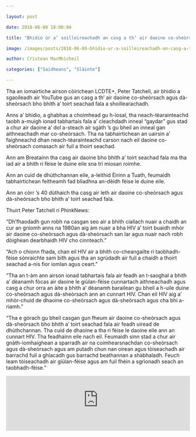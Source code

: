 ```yaml
---

layout: post

date: 2018-06-08 18:00:04

title: "Bhidio ùr a’ soilleireachadh an casg a th’ air daoine co-sheòrsach agus dà-sheòrsach bho bhith a’ toirt seachad fala"

image: /images/posts/2018-06-08-bhidio-ur-a-soilleireachadh-an-casg-a-th-air-daoine-co-sheorsach-agus-da-sheorsach-bho-bhith-a-toirt-seachad-fala.webp

author: Crìstean MacMhìcheil

categories: ["Saidheans", "Slàinte"]

---
```


Tha an iomairtiche airson còirichean LCDTE+, Peter Tatchell, air bhidio a sgaoileadh air YouTube gus an casg a th’ air daoine co-sheòrsach agus dà-sheòrsach bho bhith a’ toirt seachad fala a shoillearachadh.

Anns a’ bhidio, a ghabhas a choimhead gu h-ìosal, tha neach-tèarainteachd taobh a-muigh ionad tabhartais fala a’ cleachdadh inneal “gaydar” gus stad a chur air daoine a’ dol a-steach air sgàth ’s gu bheil an inneal gan aithneachadh mar co-sheòrsach. Tha na tabhairtichean an uairsin a’ faighneachd dhan neach-tèarainteachd carson nach eil daoine co-sheòrsach comasach air fuil a thoirt seachad.

Ann am Breatainn tha casg air daoine bho bhith a’ toirt seachad fala ma tha iad air a bhith ri fèise le duine eile sna trì mìosan roimhe.

Ann an cuid de dhùthchannan eile, a-leithid Èirinn a Tuath, feumaidh tabhairtichean feitheamh fad bliadhna an-dèidh fèise le duine eile.

Ann an còrr ’s 40 dùthaich tha casg air leth air daoine co-sheòrsach agus dà-sheòrsach bho bhith a’ toirt seachad fala.

Thuirt Peter Tatchell ri PhinkNews:

“Dh’fhaodadh gun robh na casgan seo air a bhith ciallach nuair a chaidh an cur an gnìomh anns na 1980an aig àm nuair a bha HIV a’ toirt buaidh mhòr air daoine co-sheòrsach agus dà-sheòrsach san Iar agus nuair nach robh dòighean dearbhaidh HIV cho cinnteach.”

“Ach o chionn fhada, chan eil HIV air a bhith co-cheangailte ri taobhadh-fèise sònraichte sam bith agus tha an sgrùdadh air fuil a chaidh a thoirt seachad a-nis fìor iomlan agus ceart.”

“Tha an t-àm ann airson ionad tabhartais fala air feadh an t-saoghal a bhith a’ dèanamh fòcas air daoine le giùlan-fèise cunnartach aithneachadh agus casg a chur orra an àite a bhith a’ dèanamh barailean gu bheil a h-uile duine co-sheòrsach agus dà-sheòrsach ann an cunnart HIV. Chan eil HIV aig a’ mhòr-chuid de dhaoine co-sheòrsach agus dà-sheòrsach agus cha bhi a-riamh.”

“Tha e gòrach gu bheil casgan gun fheum air daoine co-sheòrsach agus dà-sheòrsach bho bhith a’ toirt seachad fala air feadh uiread de dhùthchannan. Tha cuid de dhaoine a tha ri fèise le daoine eile ann an cunnart HIV. Tha feadhainn eile nach eil. Feumaidh sinn stad a chur air gnàth-ìomhaighean a sparradh air na coimhearsnachdan co-sheòrsach agus dà-sheòrsach agus am putadh chun nan oirean agus tòiseachadh air barrachd fuil a ghlacadh gus barrachd beathannan a shàbhaladh. Feuch leam tòiseachadh air giùlan-fèise agus am fuil fhèin a sgrìonadh seach an taobhadh-fèise.”

<div class="youtube-wrapper"><iframe allow="accelerometer; autoplay; clipboard-write; encrypted-media; gyroscope; picture-in-picture" allowfullscreen="" frameborder="0" src="https://www.youtube-nocookie.com/embed/DSTlwPgeu_E" title="YouTube video player" width="100%"></iframe></div>
